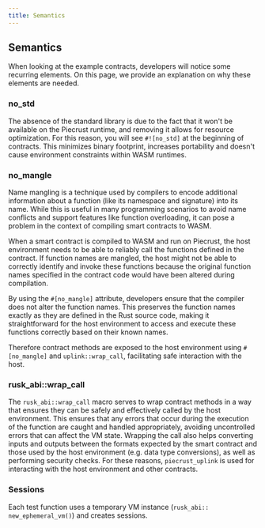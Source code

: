 ```yaml
---
title: Semantics
---
```


## Semantics

When looking at the example contracts, developers will notice some recurring elements. On this page, we provide an explanation on why these elements are needed.

### no_std

The absence of the standard library is due to the fact that it won't be available on the Piecrust runtime, and removing it allows for resource optimization. For this reason, you will see `#![no_std]` at the beginning of contracts. This minimizes binary footprint, increases portability and doesn't cause environment constraints within WASM runtimes.

### no_mangle

Name mangling is a technique used by compilers to encode additional information about a function (like its namespace and signature) into its name. While this is useful in many programming scenarios to avoid name conflicts and support features like function overloading, it can pose a problem in the context of compiling smart contracts to WASM.

When a smart contract is compiled to WASM and run on Piecrust, the host environment needs to be able to reliably call the functions defined in the contract. If function names are mangled, the host might not be able to correctly identify and invoke these functions because the original function names specified in the contract code would have been altered during compilation.

By using the `#[no_mangle]` attribute, developers ensure that the compiler does not alter the function names. This preserves the function names exactly as they are defined in the Rust source code, making it straightforward for the host environment to access and execute these functions correctly based on their known names.

Therefore contract methods are exposed to the host environment using `#[no_mangle]` and `uplink::wrap_call`, facilitating safe interaction with the host.

### rusk_abi::wrap_call

The `rusk_abi::wrap_call` macro serves to wrap contract methods in a way that ensures they can be safely and effectively called by the host environment. This ensures that any errors that occur during the execution of the function are caught and handled appropriately, avoiding uncontrolled errors that can affect the VM state. Wrapping the call also helps converting inputs and outputs between the formats expected by the smart contract and those used by the host environment (e.g. data type conversions), as well as performing security checks. For these reasons, `piecrust_uplink` is used for interacting with the host environment and other contracts.

### Sessions

Each test function uses a temporary VM instance (`rusk_abi:: new_ephemeral_vm()`) and creates sessions.
